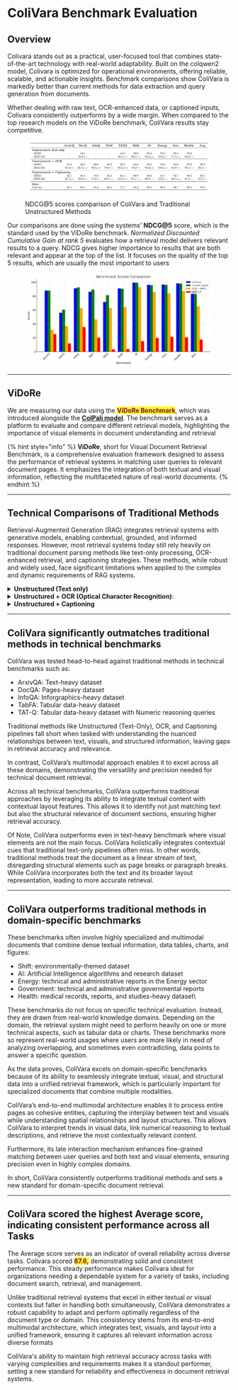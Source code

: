 # ColiVara Benchmark Evaluation

## Overview

Colivara stands out as a practical, user-focused tool that combines state-of-the-art technology with real-world adaptability. Built on the colqwen2 model, Colivara is optimized for operational environments, offering reliable, scalable, and actionable insights. Benchmark comparisons show ColiVara is markedly better than current methods for data extraction and query generation from documents.&#x20;

Whether dealing with raw text, OCR-enhanced data, or captioned inputs, Colivara consistently outperforms by a wide margin. When compared to the top research models on the ViDoRe benchmark, ColiVara results stay competitive.

<figure><img src="../../.gitbook/assets/evaluation.jpg" alt=""><figcaption><p>NDCG@5 scores comparison of ColiVara and Traditional Unstructured Methods</p></figcaption></figure>

Our comparisons are done using the systems’ **NDCG@5** score, which is the standard used by the ViDoRe benchmark. _Normalized Discounted Cumulative Gain at rank 5_ evaluates how a retrieval model delivers relevant results to a query. NDCG gives higher importance to results that are both relevant and appear at the top of the list. It focuses on the quality of the top 5 results, which are usually the most important to users

<figure><img src="../../.gitbook/assets/benchmark_comparison_chart.png" alt=""><figcaption></figcaption></figure>



***

## ViDoRe

We are measuring our data using the <mark style="color:purple;">**ViDoRe Benchmark**</mark>, which was introduced alongside the [**ColPali model**](colpali-architecture.md). The benchmark serves as a platform to evaluate and compare different retrieval models, highlighting the importance of visual elements in document understanding and retrieval

{% hint style="info" %}
**ViDoRe**, short for Visual Document Retrieval Benchmark, is a comprehensive evaluation framework designed to assess the performance of retrieval systems in matching user queries to relevant document pages. It emphasizes the integration of both textual and visual information, reflecting the multifaceted nature of real-world documents.
{% endhint %}

***

## Technical Comparisons of Traditional Methods

Retrieval-Augmented Generation (RAG) integrates retrieval systems with generative models, enabling contextual, grounded, and informed responses. However, most retrieval systems today still rely heavily on traditional document parsing methods like text-only processing, OCR-enhanced retrieval, and captioning strategies. These methods, while robust and widely used, face significant limitations when applied to the complex and dynamic requirements of RAG systems.

<details>

<summary><strong>Unstructured (Text only)</strong></summary>

This refers to a document retrieval system where only textual elements of the documents are utilized. Non-text elements like images, figures, tables, and charts are filtered out as "noisy" information. The focus is solely on extracting and processing text for retrieval tasks

</details>

<details>

<summary><strong>Unstructured + OCR (Optical Character Recognition)</strong>:</summary>

This approach incorporates OCR technology to process visual elements. The OCR extracts textual content from these visual elements, which is then chunked and added to the retrieval pipeline. This expands the system's capability to handle and retrieve text embedded in non-textual document components. OCR has been a game-changer for processing scanned PDFs and image-heavy documents.

</details>

<details>

<summary><strong>Unstructured + Captioning</strong></summary>

In this setup, visual elements are processed using a captioning strategy. Advanced Vision Language Models (VLMs) generate detailed natural language descriptions of these elements, which are integrated into the retrieval pipeline. This enables the system to retrieve documents based on visual context described in text form, enhancing multimodal document retrieval capabilities.

</details>

***

## ColiVara significantly outmatches traditional methods in technical benchmarks

ColiVara was tested head-to-head against traditional methods in technical benchmarks such as:&#x20;

* ArxivQA: Text-heavy dataset
* DocQA: Pages-heavy dataset
* InfoQA: Inforgraphics-heavy dataset
* TabFA: Tabular data-heavy dataset
* TAT-Q: Tabular data-heavy dataset with Numeric reasoning queries

Traditional methods like Unstructured (Text-Only), OCR, and Captioning pipelines fall short when tasked with understanding the nuanced relationships between text, visuals, and structured information, leaving gaps in retrieval accuracy and relevance.&#x20;

In contrast, ColiVara’s multimodal approach enables it to excel across all these domains, demonstrating the versatility and precision needed for technical document retrieval.&#x20;

Across all technical benchmarks, ColiVara outperforms traditional approaches by leveraging its ability to integrate textual content with contextual layout features. This allows it to identify not just matching text but also the structural relevance of document sections, ensuring higher retrieval accuracy.

Of Note, ColiVara outperforms even in text-heavy benchmark where visual elements are not the main focus. ColiVara holistically integrates contextual cues that traditional text-only pipelines often miss. In other words, traditional methods treat the document as a linear stream of text, disregarding structural elements such as page breaks or paragraph breaks. While ColiVara incorporates both the text and its broader layout representation, leading to more accurate retrieval.

***

## ColiVara outperforms traditional methods in domain-specific benchmarks

These benchmarks often involve highly specialized and multimodal documents that combine dense textual information, data tables, charts, and figures:

* Shift: environmentally-themed dataset
* AI: Artificial Intelligence algorithms and research dataset
* Energy: technical and administrative reports in the Energy sector
* Government: technical and administrative governmental reports
* Health: medical records, reports, and studies-heavy dataset\


These benchmarks do not focus on specific technical evaluation. Instead, they are drawn from real-world knowledge domains. Depending on the domain, the retrieval system might need to perform heavily on one or more technical aspects, such as tabular data or charts. These benchmarks more so represent real-world usages where users are more likely in need of analyzing overlapping, and sometimes even contradicting, data points to answer a specific question.&#x20;

As the data proves, ColiVara excels on domain-specific benchmarks because of its ability to seamlessly integrate textual, visual, and structural data into a unified retrieval framework, which is particularly important for specialized documents that combine multiple modalities.&#x20;

ColiVara’s end-to-end multimodal architecture enables it to process entire pages as cohesive entities, capturing the interplay between text and visuals while understanding spatial relationships and layout structures. This allows ColiVara to interpret trends in visual data, link numerical reasoning to textual descriptions, and retrieve the most contextually relevant content.&#x20;

Furthermore, its late interaction mechanism enhances fine-grained matching between user queries and both text and visual elements, ensuring precision even in highly complex domains.

In short, ColiVara consistently outperforms traditional methods and sets a new standard for domain-specific document retrieval.&#x20;

***

## ColiVara scored the highest Average score, indicating consistent performance across all Tasks

The Average score serves as an indicator of overall reliability across diverse tasks. Colivara scored <mark style="color:purple;">**87.6,**</mark> demonstrating solid and consistent performance. This steady performance makes Colivara ideal for organizations needing a dependable system for a variety of tasks, including document search, retrieval, and management.

Unlike traditional retrieval systems that excel in either textual or visual contexts but falter in handling both simultaneously, ColiVara demonstrates a robust capability to adapt and perform optimally regardless of the document type or domain. This consistency stems from its end-to-end multimodal architecture, which integrates text, visuals, and layout into a unified framework, ensuring it captures all relevant information across diverse formats

ColiVara's ability to maintain high retrieval accuracy across tasks with varying complexities and requirements makes it a standout performer, setting a new standard for reliability and effectiveness in document retrieval systems.

